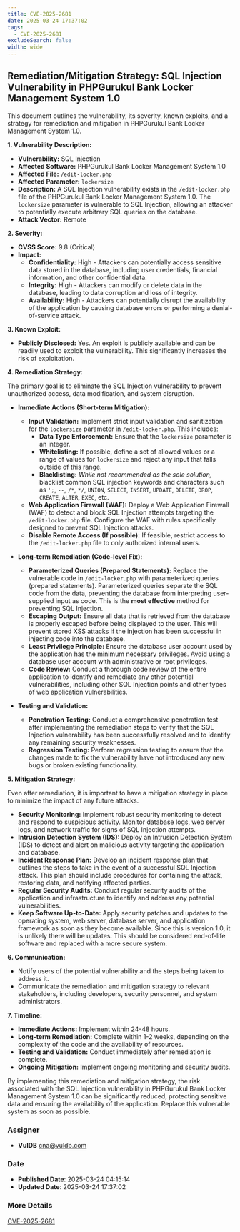 ```yaml
---
title: CVE-2025-2681
date: 2025-03-24 17:37:02
tags:
  - CVE-2025-2681
excludeSearch: false
width: wide
---
```


## Remediation/Mitigation Strategy: SQL Injection Vulnerability in PHPGurukul Bank Locker Management System 1.0

This document outlines the vulnerability, its severity, known exploits, and a strategy for remediation and mitigation in PHPGurukul Bank Locker Management System 1.0.

**1. Vulnerability Description:**

*   **Vulnerability:** SQL Injection
*   **Affected Software:** PHPGurukul Bank Locker Management System 1.0
*   **Affected File:** `/edit-locker.php`
*   **Affected Parameter:** `lockersize`
*   **Description:** A SQL Injection vulnerability exists in the `/edit-locker.php` file of the PHPGurukul Bank Locker Management System 1.0.  The `lockersize` parameter is vulnerable to SQL Injection, allowing an attacker to potentially execute arbitrary SQL queries on the database.
*   **Attack Vector:** Remote

**2. Severity:**

*   **CVSS Score:** 9.8 (Critical)
*   **Impact:**
    *   **Confidentiality:**  High - Attackers can potentially access sensitive data stored in the database, including user credentials, financial information, and other confidential data.
    *   **Integrity:** High - Attackers can modify or delete data in the database, leading to data corruption and loss of integrity.
    *   **Availability:** High - Attackers can potentially disrupt the availability of the application by causing database errors or performing a denial-of-service attack.

**3. Known Exploit:**

*   **Publicly Disclosed:** Yes. An exploit is publicly available and can be readily used to exploit the vulnerability. This significantly increases the risk of exploitation.

**4. Remediation Strategy:**

The primary goal is to eliminate the SQL Injection vulnerability to prevent unauthorized access, data modification, and system disruption.

*   **Immediate Actions (Short-term Mitigation):**

    *   **Input Validation:** Implement strict input validation and sanitization for the `lockersize` parameter in `/edit-locker.php`.  This includes:
        *   **Data Type Enforcement:** Ensure that the `lockersize` parameter is an integer.
        *   **Whitelisting:** If possible, define a set of allowed values or a range of values for `lockersize` and reject any input that falls outside of this range.
        *   **Blacklisting:** *While not recommended as the sole solution,* blacklist common SQL injection keywords and characters such as `';`, `--`, `/*`, `*/`, `UNION`, `SELECT`, `INSERT`, `UPDATE`, `DELETE`, `DROP`, `CREATE`, `ALTER`, `EXEC`, etc.
    *   **Web Application Firewall (WAF):** Deploy a Web Application Firewall (WAF) to detect and block SQL Injection attempts targeting the `/edit-locker.php` file.  Configure the WAF with rules specifically designed to prevent SQL Injection attacks.
    *   **Disable Remote Access (If possible):** If feasible, restrict access to the `/edit-locker.php` file to only authorized internal users.

*   **Long-term Remediation (Code-level Fix):**

    *   **Parameterized Queries (Prepared Statements):** Replace the vulnerable code in `/edit-locker.php` with parameterized queries (prepared statements).  Parameterized queries separate the SQL code from the data, preventing the database from interpreting user-supplied input as code. This is the **most effective** method for preventing SQL Injection.
    *   **Escaping Output:** Ensure all data that is retrieved from the database is properly escaped before being displayed to the user. This will prevent stored XSS attacks if the injection has been successful in injecting code into the database.
    *   **Least Privilege Principle:**  Ensure the database user account used by the application has the minimum necessary privileges.  Avoid using a database user account with administrative or root privileges.
    *   **Code Review:** Conduct a thorough code review of the entire application to identify and remediate any other potential vulnerabilities, including other SQL Injection points and other types of web application vulnerabilities.

*   **Testing and Validation:**

    *   **Penetration Testing:**  Conduct a comprehensive penetration test after implementing the remediation steps to verify that the SQL Injection vulnerability has been successfully resolved and to identify any remaining security weaknesses.
    *   **Regression Testing:**  Perform regression testing to ensure that the changes made to fix the vulnerability have not introduced any new bugs or broken existing functionality.

**5. Mitigation Strategy:**

Even after remediation, it is important to have a mitigation strategy in place to minimize the impact of any future attacks.

*   **Security Monitoring:** Implement robust security monitoring to detect and respond to suspicious activity.  Monitor database logs, web server logs, and network traffic for signs of SQL Injection attempts.
*   **Intrusion Detection System (IDS):** Deploy an Intrusion Detection System (IDS) to detect and alert on malicious activity targeting the application and database.
*   **Incident Response Plan:** Develop an incident response plan that outlines the steps to take in the event of a successful SQL Injection attack.  This plan should include procedures for containing the attack, restoring data, and notifying affected parties.
*   **Regular Security Audits:** Conduct regular security audits of the application and infrastructure to identify and address any potential vulnerabilities.
*   **Keep Software Up-to-Date:** Apply security patches and updates to the operating system, web server, database server, and application framework as soon as they become available. Since this is version 1.0, it is unlikely there will be updates. This should be considered end-of-life software and replaced with a more secure system.

**6. Communication:**

*   Notify users of the potential vulnerability and the steps being taken to address it.
*   Communicate the remediation and mitigation strategy to relevant stakeholders, including developers, security personnel, and system administrators.

**7. Timeline:**

*   **Immediate Actions:** Implement within 24-48 hours.
*   **Long-term Remediation:** Complete within 1-2 weeks, depending on the complexity of the code and the availability of resources.
*   **Testing and Validation:** Conduct immediately after remediation is complete.
*   **Ongoing Mitigation:** Implement ongoing monitoring and security audits.

By implementing this remediation and mitigation strategy, the risk associated with the SQL Injection vulnerability in PHPGurukul Bank Locker Management System 1.0 can be significantly reduced, protecting sensitive data and ensuring the availability of the application.  Replace this vulnerable system as soon as possible.

### Assigner
- **VulDB** <cna@vuldb.com>

### Date
- **Published Date**: 2025-03-24 04:15:14
- **Updated Date**: 2025-03-24 17:37:02

### More Details
[CVE-2025-2681](https://www.cvedetails.com/cve/CVE-2025-2681)
